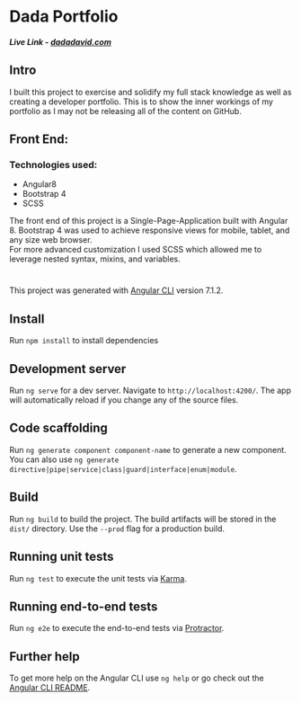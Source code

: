 # Dada Portfolio
##### Live Link - [dadadavid.com](https://dadadavid.com)  
  
## Intro
I built this project to exercise and solidify my full stack knowledge as well as creating a developer portfolio. This is to show the inner workings of my portfolio as I may not be releasing all of the content on GitHub.

## Front End:
### Technologies used:
* Angular8
* Bootstrap 4
* SCSS  
   
The front end of this project is a Single-Page-Application built with Angular 8.
Bootstrap 4 was used to achieve responsive views for mobile, tablet, and any size web browser.  
For more advanced customization I used SCSS which allowed me to leverage nested syntax, mixins, and variables.

# 
This project was generated with [Angular CLI](https://github.com/angular/angular-cli) version 7.1.2.

## Install
Run `npm install` to install dependencies 

## Development server

Run `ng serve` for a dev server. Navigate to `http://localhost:4200/`. The app will automatically reload if you change any of the source files.

## Code scaffolding

Run `ng generate component component-name` to generate a new component. You can also use `ng generate directive|pipe|service|class|guard|interface|enum|module`.

## Build

Run `ng build` to build the project. The build artifacts will be stored in the `dist/` directory. Use the `--prod` flag for a production build.

## Running unit tests

Run `ng test` to execute the unit tests via [Karma](https://karma-runner.github.io).

## Running end-to-end tests

Run `ng e2e` to execute the end-to-end tests via [Protractor](http://www.protractortest.org/).

## Further help

To get more help on the Angular CLI use `ng help` or go check out the [Angular CLI README](https://github.com/angular/angular-cli/blob/master/README.md).
